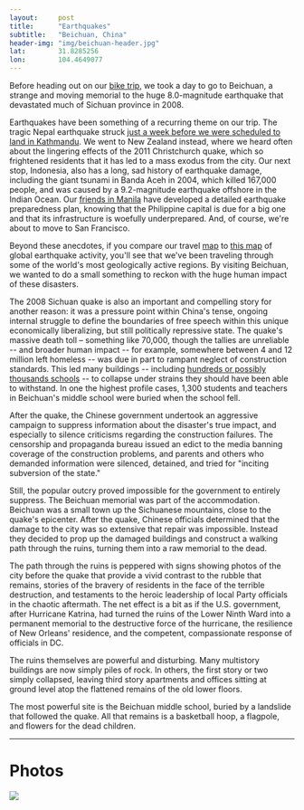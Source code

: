 ```yaml
---
layout: 	post
title:  	"Earthquakes"
subtitle:   "Beichuan, China"
header-img: "img/beichuan-header.jpg"
lat: 		31.8285256
lon: 		104.4649077
---
```


Before heading out on our [bike trip](/steffen-adventures/2015/07/30/chengdu/), we took a day to go to Beichuan, a strange and moving memorial to the huge 8.0-magnitude earthquake that devastated much of Sichuan province in 2008.

Earthquakes have been something of a recurring theme on our trip. The tragic Nepal earthquake struck [just a week before we were scheduled to land in Kathmandu](http://localhost:4000/steffen-adventures/2015/05/04/goodbye-ca/). We went to New Zealand instead, where we heard often about the lingering effects of the 2011 Christchurch quake, which so frightened residents that it has led to a mass exodus from the city. Our next stop, Indonesia, also has a long, sad history of earthquake damage, including the giant tsunami in Banda Aceh in 2004, which killed 167,000 people, and was caused by a 9.2-magnitude earthquake offshore in the Indian Ocean. Our [friends in Manila](/steffen-adventures/2015/07/03/manila/) have developed a detailed earthquake preparedness plan, knowing that the Philippine capital is due for a big one and that its infrastructure is woefully underprepared. And, of course, we're about to move to San Francisco.

Beyond these anecdotes, if you compare our travel [map](/steffend-adventures/map/) to [this map](http://www.livescience.com/21284-world-earthquakes-map.html) of global earthquake activity, you'll see that we've been traveling through some of the world's most geologically active regions. By visiting Beichuan, we wanted to do a small something to reckon with the huge human impact of these disasters.

The 2008 Sichuan quake is also an important and compelling story for another reason: it was a pressure point within China's tense, ongoing internal struggle to define the boundaries of free speech within this unique economically liberalizing, but still politically repressive state. The quake's massive death toll – something like 70,000, though the tallies are unreliable -- and broader human impact -- for example, somewhere between 4 and 12 million left homeless -- was due in part to rampant neglect of construction standards.  This led many buildings -- including [hundreds or possibly thousands schools](http://www.nytimes.com/2008/05/25/world/asia/25schools.html) -- to collapse under strains they should have been able to withstand. In one the highest profile cases, 1,300 students and teachers in Beichuan's middle school were buried when the school fell.

After the quake, the Chinese government undertook an aggressive campaign to suppress information about the disaster's true impact, and especially to silence criticisms regarding the construction failures. The censorship and propaganda bureau issued an edict to the media banning coverage of the construction problems, and parents and others who demanded information were silenced, detained, and tried for "inciting subversion of the state."

Still, the popular outcry proved impossible for the government to entirely suppress. The Beichuan memorial was part of the accommodation. Beichuan was a small town up the Sichuanese mountains, close to the quake's epicenter. After the quake, Chinese officials determined that the damage to the city was so extensive that repair was impossible. Instead they decided to prop up the damaged buildings and construct a walking path through the ruins, turning them into a raw memorial to the dead.

The path through the ruins is peppered with signs showing photos of the city before the quake that provide a vivid contrast to the rubble that remains, stories of the bravery of residents in the face of the terrible destruction, and testaments to the heroic leadership of local Party officials in the chaotic aftermath. The net effect is a bit as if the U.S. government, after Hurricane Katrina, had turned the ruins of the Lower Ninth Ward into a permanent memorial to the destructive force of the hurricane, the resilience of New Orleans' residence, and the competent, compassionate response of officials in DC.

The ruins themselves are powerful and disturbing. Many multistory buildings are now simply piles of rock. In others, the first story or two simply collapsed, leaving third story apartments and offices sitting at ground level atop the flattened remains of the old lower floors.

The most powerful site is the Beichuan middle school, buried by a landslide that followed the quake. All that remains is a basketball hoop, a flagpole, and flowers for the dead children.

---

# Photos

<img src="{{ site.baseurl }}/img/beichuan-collage.jpg">
